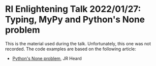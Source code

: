 # RI Enlightening Talk 2022/01/27: Typing, MyPy and Python's None problem

This is the material used during the talk. Unfortunately, this one was not recorded.
The code examples are based on the following article:

- [Python's None problem](https://engineeringblog.ridereport.com/pythons-none-problem), JR Heard
